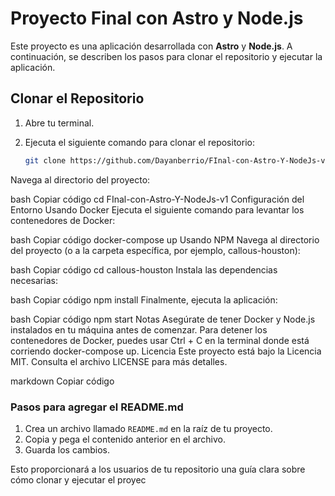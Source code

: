 # Proyecto Final con Astro y Node.js

Este proyecto es una aplicación desarrollada con **Astro** y **Node.js**. A continuación, se describen los pasos para clonar el repositorio y ejecutar la aplicación.

## Clonar el Repositorio

1. Abre tu terminal.
2. Ejecuta el siguiente comando para clonar el repositorio:

   ```bash
   git clone https://github.com/Dayanberrio/FInal-con-Astro-Y-NodeJs-v1.git
Navega al directorio del proyecto:

bash
Copiar código
cd FInal-con-Astro-Y-NodeJs-v1
Configuración del Entorno
Usando Docker
Ejecuta el siguiente comando para levantar los contenedores de Docker:

bash
Copiar código
docker-compose up
Usando NPM
Navega al directorio del proyecto (o a la carpeta específica, por ejemplo, callous-houston):

bash
Copiar código
cd callous-houston
Instala las dependencias necesarias:

bash
Copiar código
npm install
Finalmente, ejecuta la aplicación:

bash
Copiar código
npm start
Notas
Asegúrate de tener Docker y Node.js instalados en tu máquina antes de comenzar.
Para detener los contenedores de Docker, puedes usar Ctrl + C en la terminal donde está corriendo docker-compose up.
Licencia
Este proyecto está bajo la Licencia MIT. Consulta el archivo LICENSE para más detalles.

markdown
Copiar código

### Pasos para agregar el README.md

1. Crea un archivo llamado `README.md` en la raíz de tu proyecto.
2. Copia y pega el contenido anterior en el archivo.
3. Guarda los cambios.

Esto proporcionará a los usuarios de tu repositorio una guía clara sobre cómo clonar y ejecutar el proyec
